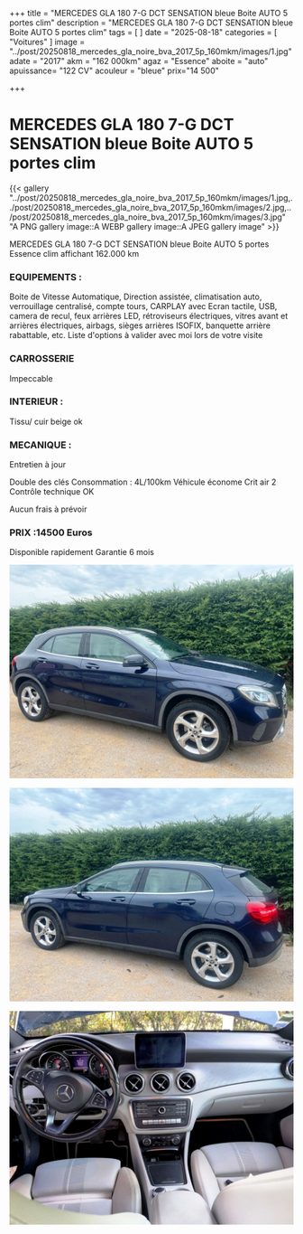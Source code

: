 +++
title = "MERCEDES GLA 180 7-G DCT SENSATION bleue Boite AUTO 5 portes clim"
description = "MERCEDES GLA 180 7-G DCT SENSATION bleue Boite AUTO 5 portes clim"
tags = [
]
date = "2025-08-18"
categories = [
    "Voitures"
]
image = "../post/20250818_mercedes_gla_noire_bva_2017_5p_160mkm/images/1.jpg"
adate = "2017"
akm = "162 000km"
agaz = "Essence"
aboite = "auto"
apuissance= "122 CV"
acouleur = "bleue"
prix="14 500"

+++

# MERCEDES GLA 180 7-G DCT SENSATION bleue Boite AUTO 5 portes clim

{{< gallery  "../post/20250818_mercedes_gla_noire_bva_2017_5p_160mkm/images/1.jpg,../post/20250818_mercedes_gla_noire_bva_2017_5p_160mkm/images/2.jpg,../post/20250818_mercedes_gla_noire_bva_2017_5p_160mkm/images/3.jpg" "A PNG gallery image::A WEBP gallery image::A JPEG gallery image" >}}
 


MERCEDES GLA 180 7-G DCT SENSATION bleue Boite AUTO 5 portes Essence clim affichant 162.000 km 


### EQUIPEMENTS :
Boite de Vitesse Automatique, Direction assistée, climatisation auto, verrouillage centralisé, compte tours, CARPLAY  avec Ecran tactile, USB, camera de recul, feux arrières LED, rétroviseurs électriques, vitres avant et arrières électriques, airbags, sièges arrières ISOFIX, banquette arrière rabattable,  etc.
Liste d'options à valider avec moi lors de votre visite


### CARROSSERIE 
Impeccable


### INTERIEUR :
Tissu/ cuir beige ok

### MECANIQUE :
Entretien à jour 




Double des clés
Consommation : 4L/100km
Véhicule économe
Crit air 2
Contrôle technique OK 




Aucun frais à prévoir


### PRIX :14500 Euros

Disponible rapidement
Garantie 6 mois

<!-- more -->


![](images/1.jpg)

![](images/2.jpg)

![](images/3.jpg)

